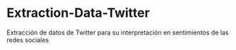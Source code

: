 # Extraction-Data-Twitter
Extracción de datos de Twitter para su interpretación en sentimientos de las redes sociales
